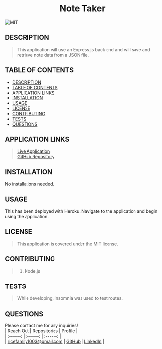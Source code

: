 
# <div align="center">**Note Taker**</div>   
![MIT](https://img.shields.io/badge/License-MIT-blue.svg)  
  
## **DESCRIPTION**   
>  This application will use an Express.js back end and will save and retrieve note data from a JSON file.  
  
## **TABLE OF CONTENTS**  
* [DESCRIPTION](#DESCRIPTION)  
* [TABLE OF CONTENTS](#TABLE-OF-CONTENTS)  
* [APPLICATION LINKS](#APPLICATION-LINKS) 
* [INSTALLATION](#INSTALLATION)  
* [USAGE](#USAGE)  
* [LICENSE](#LICENSE)  
* [CONTRIBUTING](#CONTRIBUTING)  
* [TESTS](#TESTS)  
* [QUESTIONS](#QUESTIONS)  
  
## **APPLICATION LINKS**   
> [Live Application](http://desolate-ravine-23905.herokuapp.com/)  
> [GitHub Repository](https://github.com/jeremyrice98/note-taker)  
  
## **INSTALLATION**   
No installations needed.  
  
## **USAGE**  
This has been deployed with Heroku.   Navigate to the application and begin using the application.  
  
## **LICENSE**  
> This application is covered under the MIT license.
  
## **CONTRIBUTING**  
> 1. Node.js  
  
## **TESTS**  
> While developing, Insomnia was used to test routes.   
  
## **QUESTIONS**  
Please contact me for any inquiries!  
| Reach Out | Repositories | Profile |  
| :------: | :------: |  :------: |  
| <ricefamily1003@gmail.com> | [GitHub](https://github.com/jeremyrice98/note-taker) |  [LinkedIn](https://www.linkedin.com/in/jeremy-rice-99055113/) |   

